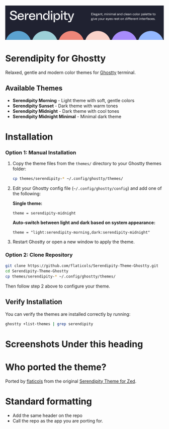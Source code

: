 ![Midnight](https://raw.githubusercontent.com/Serendipity-Theme/assets/main/githubHeader.png)

# Serendipity for Ghostty

Relaxed, gentle and modern color themes for [Ghostty](https://ghostty.org) terminal.

## Available Themes

- **Serendipity Morning** - Light theme with soft, gentle colors
- **Serendipity Sunset** - Dark theme with warm tones
- **Serendipity Midnight** - Dark theme with cool tones
- **Serendipity Midnight Minimal** - Minimal dark theme

# Installation

### Option 1: Manual Installation

1. Copy the theme files from the `themes/` directory to your Ghostty themes folder:

   ```bash
   cp themes/serendipity-* ~/.config/ghostty/themes/
   ```

2. Edit your Ghostty config file (`~/.config/ghostty/config`) and add one of the following:

   **Single theme:**

   ```
   theme = serendipity-midnight
   ```

   **Auto-switch between light and dark based on system appearance:**

   ```
   theme = "light:serendipity-morning,dark:serendipity-midnight"
   ```

3. Restart Ghostty or open a new window to apply the theme.

### Option 2: Clone Repository

```bash
git clone https://github.com/flaticols/Serendipity-Theme-Ghostty.git
cd Serendipity-Theme-Ghostty
cp themes/serendipity-* ~/.config/ghostty/themes/
```

Then follow step 2 above to configure your theme.

## Verify Installation

You can verify the themes are installed correctly by running:

```bash
ghostty +list-themes | grep serendipity
```

# Screenshots Under this heading

# Who ported the theme?

Ported by [flaticols](https://github.com/flaticols) from the original [Serendipity Theme for Zed](https://github.com/meocoder31099/Serendipity-Theme-Zed).

# Standard formatting

- Add the same header on the repo
- Call the repo as the app you are porting for.
